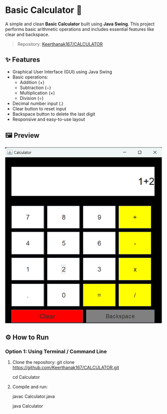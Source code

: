 # Basic Calculator 🧮

A simple and clean **Basic Calculator** built using **Java Swing**. This project performs basic arithmetic operations and includes essential features like clear and backspace.

> Repository: [Keerthanak167/CALCULATOR](https://github.com/Keerthanak167/CALCULATOR)

## ✨ Features

- Graphical User Interface (GUI) using Java Swing
- Basic operations:
  - Addition (+)
  - Subtraction (−)
  - Multiplication (×)
  - Division (÷)
- Decimal number input (.)
- Clear button to reset input
- Backspace button to delete the last digit
- Responsive and easy-to-use layout

## 🖼️ Preview

![Calculator Screenshot](calculator_output.png)


## ⚙️ How to Run

### Option 1: Using Terminal / Command Line
1. Clone the repository:
   git clone https://github.com/Keerthanak167/CALCULATOR.git
   
   cd Calculator
2. Compile and run:

   javac Calculator.java
   
   java Calculator
